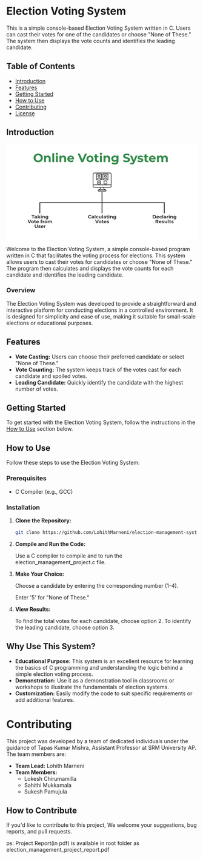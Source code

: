 # Election Voting System

This is a simple console-based Election Voting System written in C. Users can cast their votes for one of the candidates or choose "None of These." The system then displays the vote counts and identifies the leading candidate.

## Table of Contents

- [Introduction](#introduction)
- [Features](#features)
- [Getting Started](#getting-started)
- [How to Use](#how-to-use)
- [Contributing](#contributing)
- [License](#license)

## Introduction

![Election management system](readme_images/read_me_image.webp)

Welcome to the Election Voting System, a simple console-based program written in C that facilitates the voting process for elections. This system allows users to cast their votes for candidates or choose "None of These." The program then calculates and displays the vote counts for each candidate and identifies the leading candidate.

### Overview

The Election Voting System was developed to provide a straightforward and interactive platform for conducting elections in a controlled environment. It is designed for simplicity and ease of use, making it suitable for small-scale elections or educational purposes.

## Features

- **Vote Casting:** Users can choose their preferred candidate or select "None of These."
- **Vote Counting:** The system keeps track of the votes cast for each candidate and spoiled votes.
- **Leading Candidate:** Quickly identify the candidate with the highest number of votes.

## Getting Started

To get started with the Election Voting System, follow the instructions in the [How to Use](#how-to-use) section below.

## How to Use

Follow these steps to use the Election Voting System:

### Prerequisites

- C Compiler (e.g., GCC)

### Installation

1. **Clone the Repository:**
   ```bash
   git clone https://github.com/LohithMarneni/election-management-system.git
2. **Compile and Run the Code:**

    Use a C compiler to compile and to run the election_management_project.c file.
3. **Make Your Choice:**

    Choose a candidate by entering the corresponding number (1-4).
    
    Enter '5' for "None of These."
4. **View Results:**

    To find the total votes for each candidate, choose option 2.
    To identify the leading candidate, choose option 3.

## Why Use This System?

- **Educational Purpose:** This system is an excellent resource for learning the basics of C programming and understanding the logic behind a simple election voting process.
- **Demonstration:** Use it as a demonstration tool in classrooms or workshops to illustrate the fundamentals of election systems.
- **Customization:** Easily modify the code to suit specific requirements or add additional features.

# Contributing

This project was developed by a team of dedicated individuals under the guidance of Tapas Kumar Mishra, Assistant Professor at SRM University AP. The team members are:

- **Team Lead:** Lohith Marneni
- **Team Members:**
  - Lokesh Chirumamilla
  - Sahithi Mukkamala
  - Sukesh Pamujula

## How to Contribute

If you'd like to contribute to this project, We welcome your suggestions, bug reports, and pull requests.

ps: Project Report(in pdf) is available in root folder as election_management_project_report.pdf
